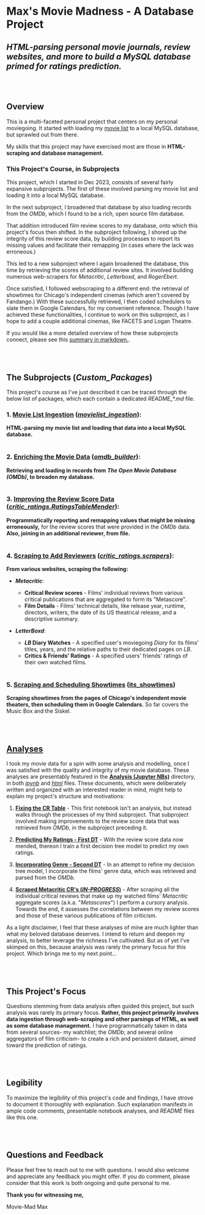 # **Max's Movie Madness** - A Database Project
## *HTML-parsing personal movie journals, review websites, and more to build a MySQL database primed for ratings prediction.*

<br></br>
## Overview

This is a multi-faceted personal project that centers on my personal moviegoing. It started with loading my [movie list](/movie_lists/Movies.html) to a local MySQL database, but sprawled out from there.

My skills that this project may have exercised most are those in **HTML-scraping and database management.**



### This Project's Course, in Subprojects

This project, which I started in Dec 2023, consists of several fairly expansive subprojects. The first of these involved parsing my movie list and loading it into a local MySQL database.

In the next subproject, I broadened that database by also loading records from the *OMDb*, which I found to be a rich, open source film database. 

That addition introduced film review scores to my database, onto which this project's focus then shifted. In the subproject following, I shored up the integrity of this review score data, by building processes to report its missing values and facilitate their remapping (in cases where the lack was erroneous.)

This led to a new subproject where I again broadened the database, this time by retrieving the scores of additional review sites. It involved building numerous web-scrapers for *Metacritic*, *Letterboxd*, and *RogerEbert*. 

Once satisfied, I followed webscraping to a different end: the retrieval of showtimes for Chicago's independent cinemas (which aren't covered by Fandango.) With these successfully retrieved, I then coded schedulers to slate them in Google Calendars, for my convenient reference. Though I have achieved these functionalities, I continue to work on this subproject, as I hope to add a couple additional cinemas, like FACETS and Logan Theatre.

If you would like a more detailed overview of how these subprojects connect, please see this [summary in markdown.](/Presentation/README_package_details.md).

<!--
To create a database primed to predict my own ratings, I here embarked on a series of subprojects to build and enrich to such a one. These subprojects, which number at four and counting, mark various stages of the effort and have been organized into separate custom Python packages.

So organized, the course of this project can be chronologically traced through the below list of packages, which each contain dedicated *README_\*.md* files:
-->

<br></br>
## **The Subprojects (*Custom_Packages*)**

This project's course as I've just described it can be traced through the below list of packages, which each contain a dedicated *README_\*.md* file.



### 1. [**Movie List Ingestion**](/movielist_ingestion/README.md) ([*movielist_ingestion*](/movielist_ingestion/)): 
**HTML-parsing my movie list and loading that data into a local MySQL database.**
<br></br>

### 2. [**Enriching the Movie Data**](/omdb_builder/README.md) ([*omdb_builder*](/omdb_builder/)):
**Retrieving and loading in records from *The Open Movie Database (OMDb)*, to broaden my database.**
<br></br>

### 3. [**Improving the Review Score Data**](/critic_ratings/RatingsTableMender/README.md) ([*critic_ratings.RatingsTableMender*](/critic_ratings/RatingsTableMender/)):
**Programmatically reporting and remapping values that might be missing erroneously,** for the review scores that were provided in the *OMDb* data. **Also, joining in an additional reviewer, from file.**
<br></br>

### 4. [**Scraping to Add Reviewers**](/critic_ratings//scrapers/README.md) ([*critic_ratings.scrapers*](/critic_ratings/scrapers/)): 
**From various websites, scraping the following:**
- ***Metacritic***:
    - **Critical Review scores** - Films' individual reviews from various critical publications that are aggregated to form its "Metascore".
    - **Film Details** - Films' technical details, like release year, runtime, directors, writers, the date of its US theatrical release, and a descriptive summary.

- ***LetterBoxd***: 
    - ***LB* Diary Watches** - A specified user's moviegoing *Diary* for its films' titles, years, and the relative paths to their dedicated pages on *LB*.
    - **Critics & Friends' Ratings** - A specified users' friends' ratings of their own watched films.
<br></br>
    
<!-- - ***RogerEbert* (IN-PROGRESS)**: These scrapers are still in-progress, as they get blocked after only ~30 ratings scraped.
    - **Recent Ratings** - Scrape some of this site's most recent ratings.
    - **Ratings of Specified Films** - Scrape a film's rating, given its title and release year. -->

### 5. [**Scraping and Scheduling Showtimes**](/its_showtimes/README_its_showtimes.md) ([its_showtimes](/its_showtimes/))
**Scraping showtimes from the pages of Chicago's independent movie theaters, then scheduling them in Google Calendars.** So far covers the Music Box and the Siskel.

<!-- Web-scrape  individual reviews from various critical publications which are aggregated to form a film's "Metascore" on *Metacritic*. With these, I am able to analyze correlations between my ratings and those of prominent publications. This package also includes scrapers that I've built for the sites *Letterboxd* and *RogerEbert*. -->

<br></br>
## [**Analyses**](/Analysis/Jupyter%20HTMLs/)

I took my movie data for a spin with some analysis and modelling, once I was satisfied with the quality and integrity of my movie database. These analyses are presentably featured in the [**Analysis (Jupyter NBs)**](/Analysis/) directory, in both [*ipynb*](/Analysis/) and [*html*](/Analysis/Jupyter%20HTMLs/) files. These documents, which were deliberately written and organized with an interested reader in mind, might help to explain my project's structure and motivations:

1. [**Fixing the CR Table**](/Analysis/Fixing%20the%20CR%20Table.ipynb) - This first notebook isn't an analysis, but instead walks through the processes of my third subproject. That subproject involved making improvements to the review score data that was retrieved from *OMDb*, in the subproject preceding it.

2. [**Predicting My Ratings - First DT**](/Analysis/Predicting%20My%20Ratings%20-%20First%20DT.ipynb) - With the review score data now mended, thereon I train a first decision tree model to predict my own ratings.

3. [**Incorporating Genre - Second DT**](/Analysis/Incorporating%20Genre%20-%20Second%20DT.ipynb) - In an attempt to refine my decision tree model, I incorporate the films' genre data, which was retrieved and parsed from the *OMDb.*

4. [**Scraped Metacritic CR's (*IN-PROGRESS*)**](/Analysis/Scraped%20Metacritic%20CR's.ipynb) - After scraping all the individual critical reviews that make up my watched films' *Metacritic* aggregate scores (a.k.a. "*Metascores*") I perform a cursory analysis. Towards the end, it assesses the correlations between my review scores and those of these various publications of film criticism.

<!-- These packages each enhanced the dataset by adding to it. At the introduction of each package, I attempted to leverage those added data elements in a new analysis. These analyses are presentably featured in the **Analysis (Jupyter NBs)** directory, in both *ipynb* and *html* files. These documents, which were deliberately written and organized with an interested reader in mind, might help to explain my project's structure and motivations.  -->

As a light disclaimer, I feel that these analyses of mine are much lighter than what my beloved database deserves. I intend to return and deepen my analysis, to better leverage the richness I've cultivated. But as of yet I've skimped on this, because analysis was rarely the primary focus for this project. Which brings me to my next point...

<br></br>
## This Project's Focus

Questions stemming from data analysis often guided this project, but such analysis was rarely its primary focus. **Rather, this project primarily involves data ingestion through web-scraping and other parsings of HTML, as well as some database management.** I have programmatically taken in data from several sources- my watchlist; the *OMDb*; and several online aggregators of film criticism- to create a rich and persistent dataset, aimed toward the prediction of ratings.

<br></br>
## Legibility

To maximize the legibility of this project's code and findings, I have strove to document it thoroughly with explanation. Such explanation manifests in ample code comments, presentable notebook analyses, and *README* files like this one.

<br></br>
## Questions and Feedback

Please feel free to reach out to me with questions. I would also welcome and appreciate any feedback you might offer. If you do comment, please consider that this work is both ongoing and quite personal to me.

**Thank you for witnessing me,**

Movie-Mad Max
